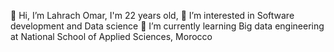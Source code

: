 👋 Hi, I’m Lahrach Omar, I'm 22 years old,
👀 I’m interested in Software development and Data science
🌱 I’m currently learning Big data engineering at National School of Applied Sciences, Morocco
